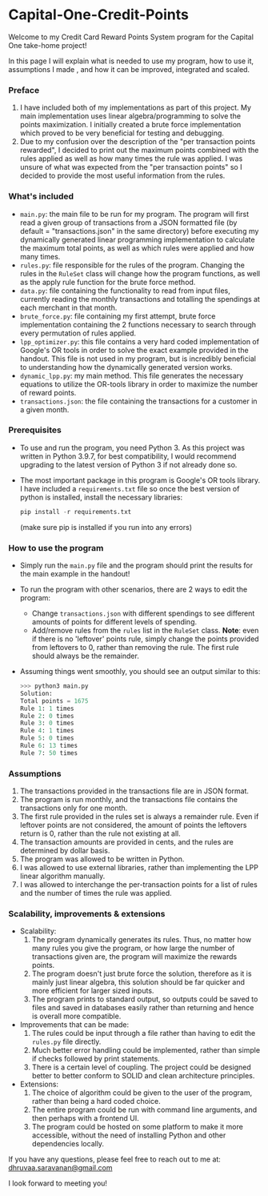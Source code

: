 # Capital-One-Credit-Points

Welcome to my Credit Card Reward Points System program for the Capital One take-home project!

In this page I will explain what is needed to use my program, how to use it, assumptions I  made , and how it can be improved, integrated and scaled.

### Preface

1. I have included both of my implementations as part of this project. My main implementation uses linear algebra/programming to solve the points maximization. I initially created a brute force implementation which proved to be very beneficial for testing and debugging.
2. Due to my confusion over the description of the "per transaction points rewarded", I decided to print out the maximum points combined with the rules applied as well as how many times the rule was applied. I was unsure of what was expected from the "per transaction points" so I decided to provide the most useful information from the rules.

### What's included

- ```main.py```: the main file to be run for my program. The program will first read a given group of transactions from a JSON formatted file (by default = "transactions.json" in the same directory) before executing my dynamically generated linear programming implementation to calculate the maximum total points, as well as which rules were applied and how many times.
- ```rules.py```: file responsible for the rules of the program. Changing the rules in the ```RuleSet``` class will change how the program functions, as well as the apply rule function for the brute force method.
- ```data.py```: file containing the functionality to read from input files, currently reading the monthly transactions and totalling the spendings at each merchant in that month.
- ```brute_force.py```: file containing my first attempt, brute force implementation containing the 2 functions necessary to search through every permutation of rules applied.
- ```lpp_optimizer.py```: this file contains a very hard coded implementation of Google's OR tools in order to solve the exact example provided in the handout. This file is not used in my program, but is incredibly beneficial to understanding how the dynamically generated version works.
- ```dynamic_lpp.py```: my main method. This file generates the necessary equations to utilize the OR-tools library in order to maximize the number of reward points.
- ```transactions.json```: the file containing the transactions for a customer in a given month.

### Prerequisites

- To use and run the program, you need Python 3. As this project was written in Python 3.9.7, for best compatibility, I would recommend upgrading to the latest version of Python 3 if not already done so.

- The most important package in this program is Google's OR tools library. I have included a ```requirements.txt``` file so once the best version of python is installed, install the necessary libraries:

  ```python
  pip install -r requirements.txt 
  ```

  (make sure pip is installed if you run into any errors)

### How to use the program

- Simply run the ```main.py``` file and the program should print the results for the main example in the handout!

- To run the program with other scenarios, there are 2 ways to edit the program: 

  - Change ```transactions.json``` with different spendings to see different amounts of points for different levels of spending.
  - Add/remove rules from the ```rules``` list in the ```RuleSet``` class. **Note**: even if there is no 'leftover' points rule, simply change the points provided from leftovers to 0, rather than removing the rule. The first rule should always be the remainder.

- Assuming things went smoothly, you should see an output similar to this:

  ````python
  >>> python3 main.py
  Solution:
  Total points = 1675
  Rule 1: 1 times
  Rule 2: 0 times
  Rule 3: 0 times
  Rule 4: 1 times
  Rule 5: 0 times
  Rule 6: 13 times
  Rule 7: 50 times
  ````

  

### Assumptions

1. The transactions provided in the transactions file are in JSON format.
2. The program is run monthly, and the transactions file contains the transactions only for one month.
3. The first rule provided in the rules set is always a remainder rule. Even if leftover points are not considered, the amount of points the leftovers return is 0, rather than the rule not existing at all.
4. The transaction amounts are provided in cents, and the rules are determined by dollar basis.
5. The program was allowed to be written in Python.
6. I was allowed to use external libraries, rather than implementing the LPP linear algorithm manually.
7. I was allowed to interchange the per-transaction points for a list of rules and the number of times the rule was applied.

### Scalability, improvements & extensions

- Scalability:
  1. The program dynamically generates its rules. Thus, no matter how many rules you give the program, or how large the number of transactions given are, the program will maximize the rewards points.
  2. The program doesn't just brute force the solution, therefore as it is mainly just linear algebra, this solution should be far quicker and more efficient for larger sized inputs.
  3. The program prints to standard output, so outputs could be saved to files and saved in databases easily rather than returning and hence is overall more compatible.
- Improvements that can be made:
  1. The rules could be input through a file rather than having to edit the ```rules.py``` file directly.
  2. Much better error handling could be implemented, rather than simple if checks followed by print statements.
  2. There is a certain level of coupling. The project could be designed better to better conform to SOLID and clean architecture principles.
- Extensions:
  1. The choice of algorithm could be given to the user of the program, rather than being a hard coded choice.
  2. The entire program could be run with command line arguments, and then perhaps with a frontend UI.
  3. The program could be hosted on some platform to make it more accessible, without the need of installing Python and other dependencies locally.

If you have any questions, please feel free to reach out to me at: dhruvaa.saravanan@gmail.com

I look forward to meeting you!